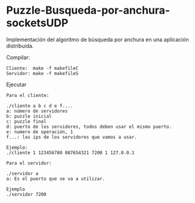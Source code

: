 # Puzzle-Busqueda-por-anchura-socketsUDP
Implementación del algoritmo de búsqueda por anchura en una aplicación distribuida. 

Compilar:

    Cliente:  make -f makefileC
    Servidor: make -f makefileS

Ejecutar

    Para el cliente: 

    ./cliente a b c d e f....
    a: número de servidores
    b: puzzle inicial
    c: puzzle final
    d: puerto de los servidores, todos deben usar el mismo puerto.
    e: numero de operación, 1
    f...: las ips de los servidores que vamos a usar.

    Ejemplo:
    ./cliente 1 123456780 087654321 7200 1 127.0.0.1

    Para el servidor:

    ./servidor a
    a: Es el puerto que se va a utilizar.

    Ejemplo 
    ./servidor 7200
    